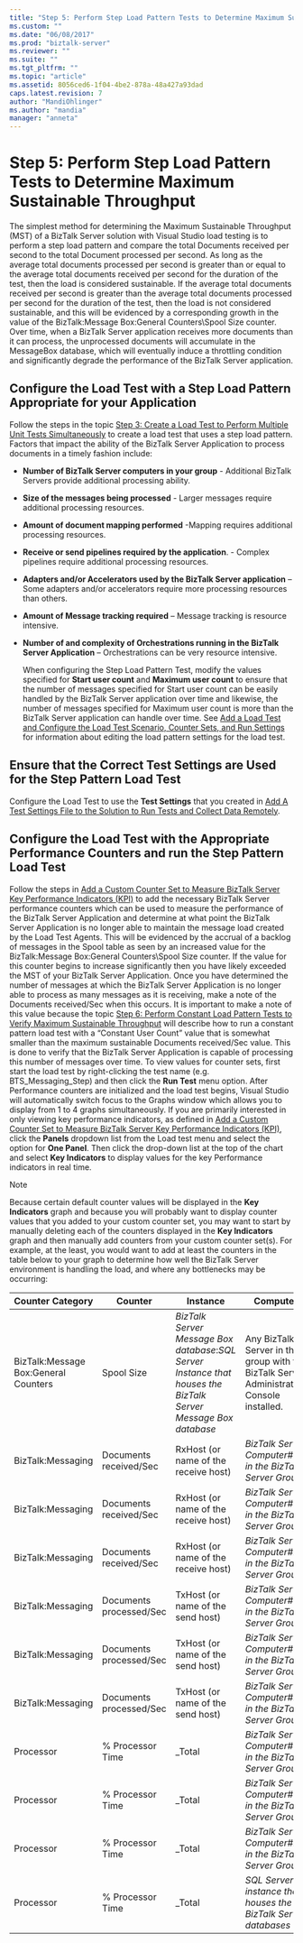 ```yaml
---
title: "Step 5: Perform Step Load Pattern Tests to Determine Maximum Sustainable Throughput | Microsoft Docs"
ms.custom: ""
ms.date: "06/08/2017"
ms.prod: "biztalk-server"
ms.reviewer: ""
ms.suite: ""
ms.tgt_pltfrm: ""
ms.topic: "article"
ms.assetid: 8056ced6-1f04-4be2-878a-48a427a93dad
caps.latest.revision: 7
author: "MandiOhlinger"
ms.author: "mandia"
manager: "anneta"
---
```

# Step 5: Perform Step Load Pattern Tests to Determine Maximum Sustainable Throughput
The simplest method for determining the Maximum Sustainable Throughput (MST) of a BizTalk Server solution with Visual Studio load testing is to perform a step load pattern and compare the total Documents received per second to the total Document processed per second. As long as the average total documents processed per second is greater than or equal to the average total documents received per second for the duration of the test, then the load is considered sustainable. If the average total documents received per second is greater than the average total documents processed per second for the duration of the test, then the load is not considered sustainable, and this will be evidenced by a corresponding growth in the value of the BizTalk:Message Box:General Counters\Spool Size counter. Over time, when a BizTalk Server application receives more documents than it can process, the unprocessed documents will accumulate in the MessageBox database, which will eventually induce a throttling condition and significantly degrade the performance of the BizTalk Server application.  
  
## Configure the Load Test with a Step Load Pattern Appropriate for your Application  
 Follow the steps in the topic [Step 3: Create a Load Test to Perform Multiple Unit Tests Simultaneously](../technical-guides/step-3-create-a-load-test-to-perform-multiple-unit-tests-simultaneously.md) to create a load test that uses a step load pattern. Factors that impact the ability of the BizTalk Server Application to process documents in a timely fashion include:  
  
- **Number of BizTalk Server computers in your group** - Additional BizTalk Servers provide additional processing ability.  
  
- **Size of the messages being processed** - Larger messages require additional processing resources.  
  
- **Amount of document mapping performed** -Mapping requires additional processing resources.  
  
- **Receive or send pipelines required by the application**. - Complex pipelines require additional processing resources.  
  
- **Adapters and/or Accelerators used by the BizTalk Server application** – Some adapters and/or accelerators require more processing resources than others.  
  
- **Amount of Message tracking required** – Message tracking is resource intensive.  
  
- **Number of and complexity of Orchestrations running in the BizTalk Server Application** – Orchestrations can be very resource intensive.  
  
  When configuring the Step Load Pattern Test, modify the values specified for **Start user count** and **Maximum user count** to ensure that the number of messages specified for Start user count can be easily handled by the BizTalk Server application over time and likewise, the number of messages specified for Maximum user count is more than the BizTalk Server application can handle over time. See [Add a Load Test and Configure the Load Test Scenario, Counter Sets, and Run Settings](../technical-guides/step-3-create-a-load-test-to-perform-multiple-unit-tests-simultaneously.md#BKMK_StepLoadTest) for information about editing the load pattern settings for the load test.  
  
## Ensure that the Correct Test Settings are Used for the Step Pattern Load Test  
 Configure the Load Test to use the **Test Settings** that you created in [Add A Test Settings File to the Solution to Run Tests and Collect Data Remotely](../technical-guides/step-3-create-a-load-test-to-perform-multiple-unit-tests-simultaneously.md#BKMK_TestSettings).  
  
## Configure the Load Test with the Appropriate Performance Counters and run the Step Pattern Load Test  
 Follow the steps in [Add a Custom Counter Set to Measure BizTalk Server Key Performance Indicators (KPI)](../technical-guides/step-3-create-a-load-test-to-perform-multiple-unit-tests-simultaneously.md#BKMK_BTSCounters) to add the necessary BizTalk Server performance counters which can be used to measure the performance of the BizTalk Server Application and determine at what point the BizTalk Server Application is no longer able to maintain the message load created by the Load Test Agents. This will be evidenced by the accrual of a backlog of messages in the Spool table as seen by an increased value for the BizTalk:Message Box:General Counters\Spool Size counter. If the value for this counter begins to increase significantly then you have likely exceeded the MST of your BizTalk Server Application. Once you have determined the number of messages at which the BizTalk Server Application is no longer able to process as many messages as it is receiving, make a note of the Documents received/Sec when this occurs. It is important to make a note of this value because the topic [Step 6: Perform Constant Load Pattern Tests to Verify Maximum Sustainable Throughput](../technical-guides/step-6-complete-load-pattern-tests-to-verify-maximum-sustainable-throughput.md) will describe how to run a constant pattern load test with a “Constant User Count” value that is somewhat smaller than the maximum sustainable Documents received/Sec value. This is done to verify that the BizTalk Server Application is capable of processing this number of messages over time. To view values for counter sets, first start the load test by right-clicking the test name (e.g. BTS_Messaging_Step) and then click the **Run Test** menu option. After Performance counters are initialized and the load test begins, Visual Studio will automatically switch focus to the Graphs window which allows you to display from 1 to 4 graphs simultaneously. If you are primarily interested in only viewing key performance indicators, as defined in [Add a Custom Counter Set to Measure BizTalk Server Key Performance Indicators (KPI)](../technical-guides/step-3-create-a-load-test-to-perform-multiple-unit-tests-simultaneously.md#BKMK_BTSCounters), click the **Panels** dropdown list from the Load test menu and select the option for **One Panel**. Then click the drop-down list at the top of the chart and select **Key Indicators** to display values for the key Performance indicators in real time.  
  
> [!NOTE]  
>  Because certain default counter values will be displayed in the **Key Indicators** graph and because you will probably want to display counter values that you added to your custom counter set, you may want to start by manually deleting each of the counters displayed in the **Key Indicators** graph and then manually add counters from your custom counter set(s). For example, at the least, you would want to add at least the counters in the table below to your graph to determine how well the BizTalk Server environment is handling the load, and where any bottlenecks may be occurring:  
  
|Counter Category|Counter|Instance|Computer|  
|----------------------|-------------|--------------|--------------|  
|BizTalk:Message Box:General Counters|Spool Size|*BizTalk Server Message Box database*:*SQL Server Instance that houses the BizTalk Server Message Box database*|Any BizTalk Server in the group with the BizTalk Server Administration Console installed.|  
|BizTalk:Messaging|Documents received/Sec|RxHost (or name of the receive host)|*BizTalk Server Computer#1 in the BizTalk Server Group*|  
|BizTalk:Messaging|Documents received/Sec|RxHost (or name of the receive host)|*BizTalk Server Computer#2 in the BizTalk Server Group*|  
|BizTalk:Messaging|Documents received/Sec|RxHost (or name of the receive host)|*BizTalk Server Computer#n in the BizTalk Server Group*|  
|BizTalk:Messaging|Documents processed/Sec|TxHost (or name of the send host)|*BizTalk Server Computer#1 in the BizTalk Server Group*|  
|BizTalk:Messaging|Documents processed/Sec|TxHost (or name of the send host)|*BizTalk Server Computer#2 in the BizTalk Server Group*|  
|BizTalk:Messaging|Documents processed/Sec|TxHost (or name of the send host)|*BizTalk Server Computer#n in the BizTalk Server Group*|  
|Processor|% Processor Time|_Total|*BizTalk Server Computer#1 in the BizTalk Server Group*|  
|Processor|% Processor Time|_Total|*BizTalk Server Computer#2 in the BizTalk Server Group*|  
|Processor|% Processor Time|_Total|*BizTalk Server Computer#n in the BizTalk Server Group*|  
|Processor|% Processor Time|_Total|*SQL Server instance that houses the BizTalk Server databases*|